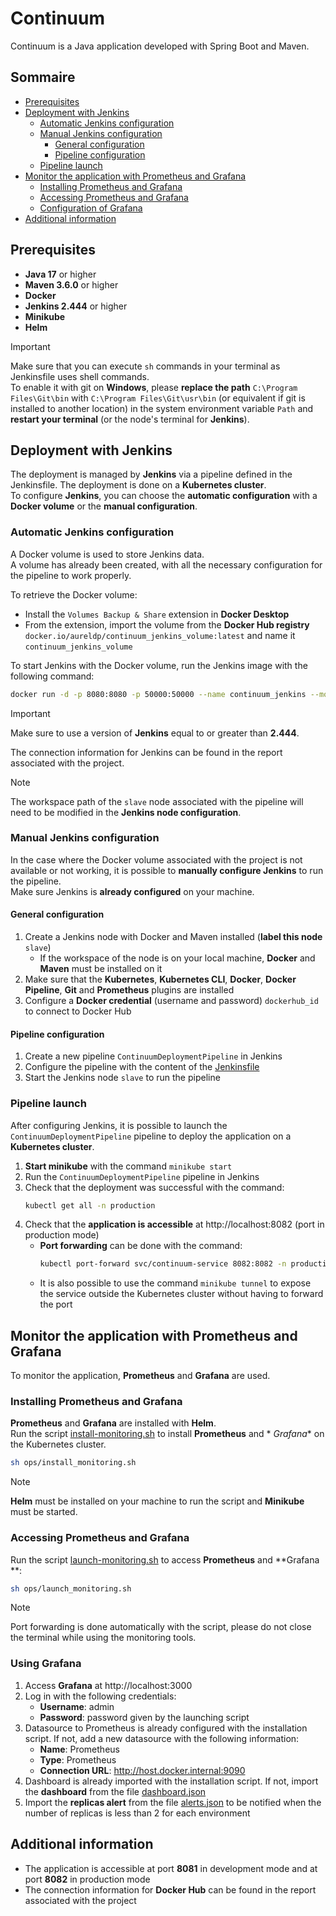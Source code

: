 # Continuum

Continuum is a Java application developed with Spring Boot and Maven.

## Sommaire

- [Prerequisites](#prerequisites)
- [Deployment with Jenkins](#deployment-with-jenkins)
    - [Automatic Jenkins configuration](#automatic-jenkins-configuration)
    - [Manual Jenkins configuration](#manual-jenkins-configuration)
        - [General configuration](#general-configuration)
        - [Pipeline configuration](#pipeline-configuration)
    - [Pipeline launch](#pipeline-launch)
- [Monitor the application with Prometheus and Grafana](#monitor-the-application-with-prometheus-and-grafana)
    - [Installing Prometheus and Grafana](#installing-prometheus-and-grafana)
    - [Accessing Prometheus and Grafana](#accessing-prometheus-and-grafana)
    - [Configuration of Grafana](#configuration-of-grafana)
- [Additional information](#additional-information)

## Prerequisites

- **Java 17** or higher
- **Maven 3.6.0** or higher
- **Docker**
- **Jenkins 2.444** or higher
- **Minikube**
- **Helm**

> [!IMPORTANT]
> Make sure that you can execute `sh` commands in your terminal as Jenkinsfile uses shell commands. \
> To enable it with git on **Windows**, please **replace the path** `C:\Program Files\Git\bin` with `C:\Program Files\Git\usr\bin` (or equivalent if
> git is installed to another location)
> in the system environment variable `Path` and **restart your terminal** (or the node's terminal for **Jenkins**).

## Deployment with Jenkins

The deployment is managed by **Jenkins** via a pipeline defined in the Jenkinsfile. The deployment is done on a **Kubernetes cluster**. \
To configure **Jenkins**, you can choose the **automatic configuration** with a **Docker volume** or the **manual configuration**.

### Automatic Jenkins configuration

A Docker volume is used to store Jenkins data. \
A volume has already been created, with all the necessary configuration for the pipeline to work properly.

To retrieve the Docker volume:

- Install the `Volumes Backup & Share` extension in **Docker Desktop**
- From the extension, import the volume from the **Docker Hub registry** `docker.io/aureldp/continuum_jenkins_volume:latest` and name
  it `continuum_jenkins_volume`

To start Jenkins with the Docker volume, run the Jenkins image with the following command:

```bash
docker run -d -p 8080:8080 -p 50000:50000 --name continuum_jenkins --mount source=continuum_jenkins_volume,target=/var/jenkins_home docker.io/jenkins/jenkins:2.444
```

> [!IMPORTANT]
> Make sure to use a version of **Jenkins** equal to or greater than **2.444**.

The connection information for Jenkins can be found in the report associated with the project.

> [!NOTE]
> The workspace path of the `slave` node associated with the pipeline will need to be modified in the **Jenkins node configuration**.

### Manual Jenkins configuration

In the case where the Docker volume associated with the project is not available or not working, it is possible to **manually configure Jenkins** to
run the pipeline. \
Make sure Jenkins is **already configured** on your machine.

#### General configuration

1. Create a Jenkins node with Docker and Maven installed (**label this node** `slave`)
    - If the workspace of the node is on your local machine, **Docker** and **Maven** must be installed on it
2. Make sure that the **Kubernetes**, **Kubernetes CLI**, **Docker**, **Docker Pipeline**, **Git** and **Prometheus** plugins are installed
3. Configure a **Docker credential** (username and password) `dockerhub_id` to connect to Docker Hub

#### Pipeline configuration

1. Create a new pipeline `ContinuumDeploymentPipeline` in Jenkins
2. Configure the pipeline with the content of the [Jenkinsfile](https://github.com/AurelDP/Continuum/blob/main/ops/Jenkinsfile)
3. Start the Jenkins node `slave` to run the pipeline

### Pipeline launch

After configuring Jenkins, it is possible to launch the `ContinuumDeploymentPipeline` pipeline to deploy the application on a **Kubernetes cluster**.

1. **Start minikube** with the command `minikube start`
2. Run the `ContinuumDeploymentPipeline` pipeline in Jenkins
3. Check that the deployment was successful with the command:
    ```bash
    kubectl get all -n production
    ```
4. Check that the **application is accessible** at http://localhost:8082 (port in production mode)
    - **Port forwarding** can be done with the command:
         ```bash
         kubectl port-forward svc/continuum-service 8082:8082 -n production
         ```
    - It is also possible to use the command `minikube tunnel` to expose the service outside the Kubernetes cluster without having to forward the port

## Monitor the application with Prometheus and Grafana

To monitor the application, **Prometheus** and **Grafana** are used.

### Installing Prometheus and Grafana

**Prometheus** and **Grafana** are installed with **Helm**. \
Run the script [install-monitoring.sh](https://github.com/AurelDP/Continuum/blob/main/ops/install-monitoring.sh) to install **Prometheus** and *
*Grafana** on the Kubernetes cluster.

```bash
sh ops/install_monitoring.sh
```

> [!NOTE]
> **Helm** must be installed on your machine to run the script and **Minikube** must be started.

### Accessing Prometheus and Grafana

Run the script [launch-monitoring.sh](https://github.com/AurelDP/Continuum/blob/main/ops/launch-monitoring.sh) to access **Prometheus** and **Grafana
**:

```bash
sh ops/launch_monitoring.sh
```

> [!NOTE]
> Port forwarding is done automatically with the script, please do not close the terminal while using the monitoring tools.

### Using Grafana

1. Access **Grafana** at http://localhost:3000
2. Log in with the following credentials:
    - **Username**: admin
    - **Password**: password given by the launching script
3. Datasource to Prometheus is already configured with the installation script. If not, add a new datasource with the following information:
    - **Name**: Prometheus
    - **Type**: Prometheus
    - **Connection URL**: http://host.docker.internal:9090
4. Dashboard is already imported with the installation script. If not, import the **dashboard** from the
   file [dashboard.json](https://github.com/AurelDP/Continuum/blob/main/ops/grafana/dashboard.json)
5. Import the **replicas alert** from the file [alerts.json](https://github.com/AurelDP/Continuum/blob/main/ops/grafana/alerts.json) to be
   notified when the number of replicas is less than 2 for each environment

## Additional information

- The application is accessible at port **8081** in development mode and at port **8082** in production mode
- The connection information for **Docker Hub** can be found in the report associated with the project
